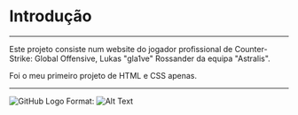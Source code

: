 # Introdução
______________________________

Este projeto consiste num website do jogador profissional de Counter-Strike: Global Offensive, Lukas "gla1ve" Rossander da equipa "Astralis".

Foi o meu primeiro projeto de HTML e CSS apenas.
______________________________

![GitHub Logo](/images/logo.png)
Format: ![Alt Text](url)
